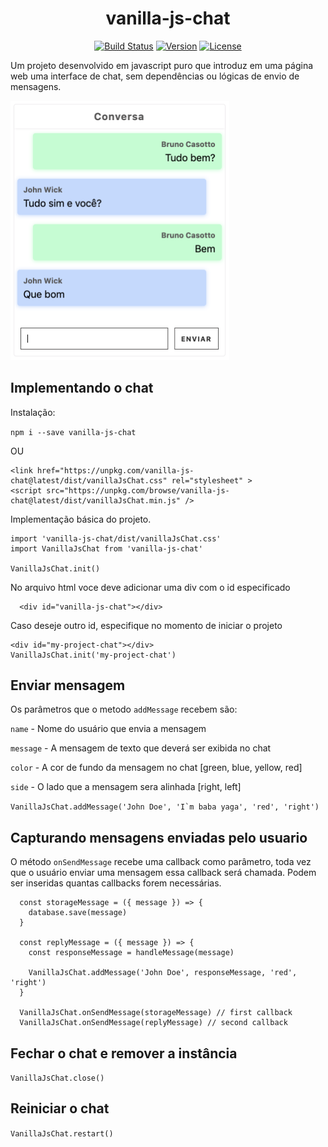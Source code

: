 <h1 align="center"> vanilla-js-chat</h1>

<p align="center">
  <a href="https://travis-ci.com/BrunoCasotto/vanilla-js-chat"><img src="https://travis-ci.com/BrunoCasotto/vanilla-js-chat.svg?branch=master" alt="Build Status"></a>
  <a href="https://www.npmjs.com/package/vanilla-js-chat"><img src="https://img.shields.io/npm/v/vanilla-js-chat" alt="Version"></a>
  <a href="https://www.npmjs.com/package/vanilla-js-chat"><img src="https://img.shields.io/npm/l/vanilla-js-chat.svg" alt="License"></a></p>

Um projeto desenvolvido em javascript puro que introduz em uma página web uma interface de chat, sem dependências ou lógicas de envio de mensagens.

<img width="350" alt="" src="https://github.com/BrunoCasotto/vanilla-js-chat/blob/master/docs/chat_image.png">


## Implementando o chat
Instalação:

``` npm i --save vanilla-js-chat ```

OU

```
<link href="https://unpkg.com/vanilla-js-chat@latest/dist/vanillaJsChat.css" rel="stylesheet" >
<script src="https://unpkg.com/browse/vanilla-js-chat@latest/dist/vanillaJsChat.min.js" />
```

Implementação básica do projeto.

```
import 'vanilla-js-chat/dist/vanillaJsChat.css'
import VanillaJsChat from 'vanilla-js-chat'

VanillaJsChat.init()
```

No arquivo html voce deve adicionar uma div com o id especificado

```
  <div id="vanilla-js-chat"></div>
```

Caso deseje outro id, especifique no momento de iniciar o projeto

```
<div id="my-project-chat"></div>
VanillaJsChat.init('my-project-chat')
```

## Enviar mensagem
Os parâmetros que o metodo `addMessage` recebem são:

`name` - Nome do usuário que envia a mensagem

`message` - A mensagem de texto que deverá ser exibida no chat

`color` - A cor de fundo da mensagem no chat [green, blue, yellow, red]

`side` - O lado que a mensagem sera alinhada [right, left]

```VanillaJsChat.addMessage('John Doe', 'I`m baba yaga', 'red', 'right')```

## Capturando mensagens enviadas pelo usuario
O método `onSendMessage` recebe uma callback como parâmetro, toda vez que o usuário enviar uma mensagem essa callback será chamada. Podem ser inseridas quantas callbacks forem necessárias.
```
  const storageMessage = ({ message }) => {
    database.save(message)
  }

  const replyMessage = ({ message }) => {
    const responseMessage = handleMessage(message)

    VanillaJsChat.addMessage('John Doe', responseMessage, 'red', 'right')
  }

  VanillaJsChat.onSendMessage(storageMessage) // first callback
  VanillaJsChat.onSendMessage(replyMessage) // second callback
````

## Fechar o chat e remover a instância
```VanillaJsChat.close()```

## Reiniciar o chat
```VanillaJsChat.restart()```
